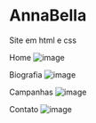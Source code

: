 # AnnaBella
Site em html e css
 
 Home
![image](https://github.com/flaviobarreto/Site_AnnaBella/assets/95008802/14adcbef-d666-4ddd-b2fe-d8e0dc0974ea)

Biografia
![image](https://github.com/flaviobarreto/Site_AnnaBella/assets/95008802/fd3e1690-8450-4c45-b79f-3b32c5bb19eb)

Campanhas
![image](https://github.com/flaviobarreto/Site_AnnaBella/assets/95008802/61d3ba03-5575-472d-85a7-f4fb4ee42fc2)

Contato
![image](https://github.com/flaviobarreto/Site_AnnaBella/assets/95008802/5f330b6d-92f6-48f3-847e-d6e13d77ec43)

